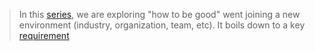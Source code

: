 > In this [series][series], we are exploring "how to be good" went joining a new environment (industry, organization, team, etc). It boils down to a key [requirement][introduction]

[introduction]: /drafts/on-what-makes-you-good-part-1-the-requiement
[series]: /on-what-makes-you-good